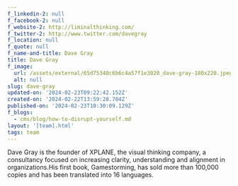 ```yaml
---
f_linkedin-2: null
f_facebook-2: null
f_website-2: http://liminalthinking.com/
f_twitter-2: http://www.twitter.com/davegray
f_location: null
f_quote: null
f_name-and-title: Dave Gray
title: Dave Gray
f_image:
  url: /assets/external/65d75340c6b6c4a57f1e3020_dave-gray-180x220.jpeg
  alt: null
slug: dave-gray
updated-on: '2024-02-23T09:22:42.152Z'
created-on: '2024-02-22T13:59:28.704Z'
published-on: '2024-02-23T10:30:09.129Z'
f_blogs:
  - cms/blog/how-to-disrupt-yourself.md
layout: '[team].html'
tags: team
---
```


Dave Gray is the founder of XPLANE, the visual thinking company, a consultancy focused on increasing clarity, understanding and alignment in organizations.His first book, Gamestorming, has sold more than 100,000 copies and has been translated into 16 languages.
